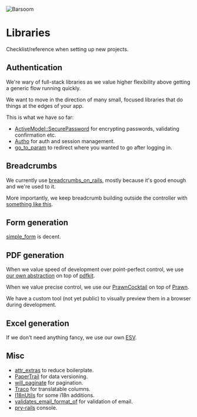 ![Barsoom](http://barsoom.se/barsoom.png)

# Libraries

Checklist/reference when setting up new projects.

## Authentication

We're wary of full-stack libraries as we value higher flexibility above getting a generic flow running quickly.

We want to move in the direction of many small, focused libraries that do things at the edges of your app.

This is what we have so far:

* [ActiveModel::SecurePassword](http://api.rubyonrails.org/classes/ActiveModel/SecurePassword/ClassMethods.html) for encrypting passwords, validating confirmation etc.
* [Autho](http://github.com/henrik/autho) for auth and session management.
* [go_to_param](https://github.com/henrik/go_to_param/) to redirect where you wanted to go after logging in.

## Breadcrumbs

We currently use [breadcrumbs_on_rails](https://github.com/weppos/breadcrumbs_on_rails), mostly because it's good enough and we're used to it.

More importantly, we keep breadcrumb building outside the controller with [something like this](https://gist.github.com/henrik/5637729).

## Form generation

[simple_form](https://github.com/plataformatec/simple_form) is decent.

## PDF generation

When we value speed of development over point-perfect control, we use [our own abstraction](https://gist.github.com/henrik/5523767) on top of [pdfkit](https://github.com/pdfkit/pdfkit).

When we value precise control, we use our [PrawnCocktail](https://github.com/barsoom/prawn_cocktail) on top of [Prawn](http://prawn.majesticseacreature.com/).

We have a custom tool (not yet public) to visually preview them in a browser during development.

## Excel generation

If we don't need anything fancy, we use our own [ESV](https://github.com/barsoom/excel-esv).

## Misc

* [attr_extras](https://github.com/barsoom/attr_extras) to reduce boilerplate.
* [PaperTrail](https://github.com/airblade/paper_trail) for data versioning.
* [will_paginate](https://github.com/mislav/will_paginate) for pagination.
* [Traco](https://github.com/barsoom/traco) for translatable columns.
* [I18nUtils](https://github.com/henrik/i18n_utils) for some i18n additions.
* [validates_email_format_of](https://github.com/barsoom/validates_email_format_of) for validation of email.
* [pry-rails](https://github.com/rweng/pry-rails) console.
